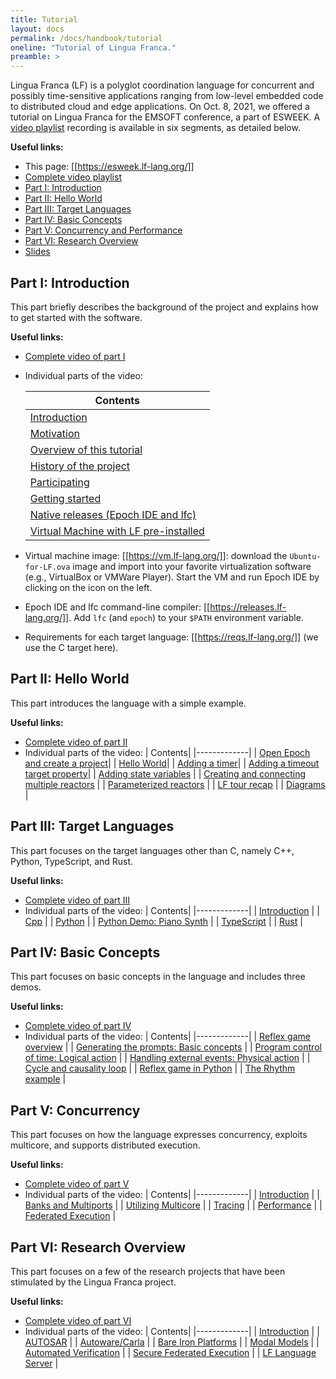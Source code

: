 ```yaml
---
title: Tutorial
layout: docs
permalink: /docs/handbook/tutorial
oneline: "Tutorial of Lingua Franca."
preamble: >
---
```

Lingua Franca (LF) is a polyglot coordination language for concurrent and possibly time-sensitive applications ranging from low-level embedded code to distributed cloud and edge applications. On Oct. 8, 2021, we offered a tutorial on Lingua Franca for the EMSOFT conference, a part of ESWEEK.
A [video playlist](https://youtube.com/playlist?list=PL4zzL7roKtfXyKE3k8lOwPub9YEjulS4o) recording is available in six segments, as detailed below.

**Useful links:**

* This page: [[https://esweek.lf-lang.org/]]
* [Complete video playlist](https://youtube.com/playlist?list=PL4zzL7roKtfXyKE3k8lOwPub9YEjulS4o)
* [Part I: Introduction](#introduction)
* [Part II: Hello World](#hello)
* [Part III: Target Languages](#target)
* [Part IV: Basic Concepts](#concepts)
* [Part V: Concurrency and Performance](#concurrency)
* [Part VI: Research Overview](#research)
* [Slides](https://docs.google.com/presentation/d/14cfIMmkBFwt6NOj2ujVs7YXPAXYsoHgLS2rUgBM-Deg/present?slide=id.g623f095f12_0_0)

<a name="introduction"></a>
## Part I: Introduction

This part briefly describes the background of the project and explains how to get started with the software.

**Useful links:**

* [Complete video of part I](https://youtu.be/7vkhX5tS_oI)
* Individual parts of the video:
  <!--img style="float: right;" src="../../../../../img/tutorial/vm.png" width=50%-->

    | Contents |
    | ------------------------------------------------------------ |
    | [Introduction](https://www.youtube.com/watch?v=7vkhX5tS_oI&list=PL4zzL7roKtfXyKE3k8lOwPub9YEjulS4o&index=1&t=0s) |
    | [Motivation](https://www.youtube.com/watch?v=7vkhX5tS_oI&list=PL4zzL7roKtfXyKE3k8lOwPub9YEjulS4o&index=1&t=61s) |
    | [Overview of this tutorial](https://www.youtube.com/watch?v=7vkhX5tS_oI&list=PL4zzL7roKtfXyKE3k8lOwPub9YEjulS4o&index=1&t=185s) |
    | [History of the project](https://www.youtube.com/watch?v=7vkhX5tS_oI&list=PL4zzL7roKtfXyKE3k8lOwPub9YEjulS4o&index=1&t=668s) |
    | [Participating](https://www.youtube.com/watch?v=7vkhX5tS_oI&list=PL4zzL7roKtfXyKE3k8lOwPub9YEjulS4o&index=1&t=897s) |
    | [Getting started](https://www.youtube.com/watch?v=7vkhX5tS_oI&list=PL4zzL7roKtfXyKE3k8lOwPub9YEjulS4o&index=1&t=925s) |
    | [Native releases (Epoch IDE and lfc)](https://www.youtube.com/watch?v=7vkhX5tS_oI&list=PL4zzL7roKtfXyKE3k8lOwPub9YEjulS4o&index=1&t=1063s) |
    | [Virtual Machine with LF pre-installed](https://www.youtube.com/watch?v=7vkhX5tS_oI&list=PL4zzL7roKtfXyKE3k8lOwPub9YEjulS4o&index=1&t=1311s) |


* Virtual machine image: [[https://vm.lf-lang.org/]]: download the `Ubuntu-for-LF.ova` image and import into your favorite virtualization software (e.g., VirtualBox or VMWare Player). Start the VM and run Epoch IDE by clicking on the icon on the left.
* Epoch IDE and lfc command-line compiler: [[https://releases.lf-lang.org/]]. Add `lfc` (and `epoch`) to your `$PATH` environment variable.
* Requirements for each target language: [[https://reqs.lf-lang.org/]] (we use the C target here).

<a name="hello"></a>
## Part II: Hello World

This part introduces the language with a simple example.

**Useful links:**

* [Complete video of part II](https://youtu.be/GNwaf4OpfPM)
* Individual parts of the video:
    | Contents|
    |-------------|
    | [Open Epoch and create a project](https://www.youtube.com/watch?v=GNwaf4OpfPM&list=PL4zzL7roKtfXyKE3k8lOwPub9YEjulS4o&index=2&t=0s)|
    | [Hello World](https://www.youtube.com/watch?v=GNwaf4OpfPM&list=PL4zzL7roKtfXyKE3k8lOwPub9YEjulS4o&index=2&t=104s)|
    | [Adding a timer](https://www.youtube.com/watch?v=GNwaf4OpfPM&list=PL4zzL7roKtfXyKE3k8lOwPub9YEjulS4o&index=2&t=284s)|
    | [Adding a timeout target property](https://www.youtube.com/watch?v=GNwaf4OpfPM&list=PL4zzL7roKtfXyKE3k8lOwPub9YEjulS4o&index=2&t=426s)|
    | [Adding state variables](https://www.youtube.com/watch?v=GNwaf4OpfPM&list=PL4zzL7roKtfXyKE3k8lOwPub9YEjulS4o&index=2&t=470s) |
    | [Creating and connecting multiple reactors](https://www.youtube.com/watch?v=GNwaf4OpfPM&list=PL4zzL7roKtfXyKE3k8lOwPub9YEjulS4o&index=2&t=635s) |
    | [Parameterized reactors](https://www.youtube.com/watch?v=GNwaf4OpfPM&list=PL4zzL7roKtfXyKE3k8lOwPub9YEjulS4o&index=2&t=1020s) |
    | [LF tour recap](https://www.youtube.com/watch?v=GNwaf4OpfPM&list=PL4zzL7roKtfXyKE3k8lOwPub9YEjulS4o&index=2&t=1102s) |
    | [Diagrams](https://www.youtube.com/watch?v=GNwaf4OpfPM&list=PL4zzL7roKtfXyKE3k8lOwPub9YEjulS4o&index=2&t=1157s) |

<a name="target"></a>
## Part III: Target Languages

This part focuses on the target languages other than C, namely C++, Python, TypeScript, and Rust.

**Useful links:**

* [Complete video of part III](https://youtu.be/0AteHXOHnto)
* Individual parts of the video:
    | Contents|
    |-------------|
    | [Introduction](https://www.youtube.com/watch?v=0AteHXOHnto&list=PL4zzL7roKtfXyKE3k8lOwPub9YEjulS4o&index=3&t=0s) |
    | [Cpp](https://www.youtube.com/watch?v=0AteHXOHnto&list=PL4zzL7roKtfXyKE3k8lOwPub9YEjulS4o&index=3&t=57s) |
    | [Python](https://www.youtube.com/watch?v=0AteHXOHnto&list=PL4zzL7roKtfXyKE3k8lOwPub9YEjulS4o&index=3&t=650s) |
    | [Python Demo: Piano Synth](https://www.youtube.com/watch?v=0AteHXOHnto&list=PL4zzL7roKtfXyKE3k8lOwPub9YEjulS4o&index=3&t=1270s) |
    | [TypeScript](https://www.youtube.com/watch?v=0AteHXOHnto&list=PL4zzL7roKtfXyKE3k8lOwPub9YEjulS4o&index=3&t=1555s) |
    | [Rust](https://www.youtube.com/watch?v=0AteHXOHnto&list=PL4zzL7roKtfXyKE3k8lOwPub9YEjulS4o&index=3&t=2014s) |
    
<a name="concepts"></a>
## Part IV: Basic Concepts

This part focuses on basic concepts in the language and includes three demos.

**Useful links:**

* [Complete video of part IV](https://youtu.be/tl3F_jgc248)
* Individual parts of the video:
    | Contents|
    |-------------|
    | [Reflex game overview](https://www.youtube.com/watch?v=tl3F_jgc248&list=PL4zzL7roKtfXyKE3k8lOwPub9YEjulS4o&index=4&t=0s) |
    | [Generating the prompts: Basic concepts](https://www.youtube.com/watch?v=tl3F_jgc248&list=PL4zzL7roKtfXyKE3k8lOwPub9YEjulS4o&index=4&t=310s) |
    | [Program control of time: Logical action](https://www.youtube.com/watch?v=tl3F_jgc248&list=PL4zzL7roKtfXyKE3k8lOwPub9YEjulS4o&index=4&t=435s) |
    | [Handling external events: Physical action](https://www.youtube.com/watch?v=tl3F_jgc248&list=PL4zzL7roKtfXyKE3k8lOwPub9YEjulS4o&index=4&t=585s) |
    | [Cycle and causality loop](https://www.youtube.com/watch?v=tl3F_jgc248&list=PL4zzL7roKtfXyKE3k8lOwPub9YEjulS4o&index=4&t=782s) |
    | [Reflex game in Python](https://www.youtube.com/watch?v=tl3F_jgc248&list=PL4zzL7roKtfXyKE3k8lOwPub9YEjulS4o&index=4&t=963s) |
    | [The Rhythm example](https://www.youtube.com/watch?v=tl3F_jgc248&list=PL4zzL7roKtfXyKE3k8lOwPub9YEjulS4o&index=4&t=1155s) |
    
<a name="concurrency"></a>
## Part V: Concurrency

This part focuses on how the language expresses concurrency, exploits multicore, and supports distributed execution.

**Useful links:**

* [Complete video of part V](https://youtu.be/MoTf8L0jOD0)
* Individual parts of the video:
    | Contents|
    |-------------|
    | [Introduction](https://www.youtube.com/watch?v=MoTf8L0jOD0&list=PL4zzL7roKtfXyKE3k8lOwPub9YEjulS4o&index=5&t=0s) |
    | [Banks and Multiports](https://www.youtube.com/watch?v=MoTf8L0jOD0&list=PL4zzL7roKtfXyKE3k8lOwPub9YEjulS4o&index=5&t=39s) |
    | [Utilizing Multicore](https://www.youtube.com/watch?v=MoTf8L0jOD0&list=PL4zzL7roKtfXyKE3k8lOwPub9YEjulS4o&index=5&t=569s) |
    | [Tracing](https://www.youtube.com/watch?v=MoTf8L0jOD0&list=PL4zzL7roKtfXyKE3k8lOwPub9YEjulS4o&index=5&t=1069s) |
    | [Performance](https://www.youtube.com/watch?v=MoTf8L0jOD0&list=PL4zzL7roKtfXyKE3k8lOwPub9YEjulS4o&index=5&t=1420s) |
    | [Federated Execution](https://www.youtube.com/watch?v=MoTf8L0jOD0&list=PL4zzL7roKtfXyKE3k8lOwPub9YEjulS4o&index=5&t=1765s) |
    
<a name="research"></a>
## Part VI: Research Overview

This part focuses on a few of the research projects that have been stimulated by the Lingua Franca project.

**Useful links:**

* [Complete video of part VI](https://youtu.be/GNwaf4OpfPM)
* Individual parts of the video:
    | Contents|
    |-------------|
    | [Introduction](https://www.youtube.com/watch?v=afJowM35YHg&list=PL4zzL7roKtfXyKE3k8lOwPub9YEjulS4o&index=6&t=0s) |
    | [AUTOSAR](https://www.youtube.com/watch?v=afJowM35YHg&list=PL4zzL7roKtfXyKE3k8lOwPub9YEjulS4o&index=6&t=375s) |
    | [Autoware/Carla](https://www.youtube.com/watch?v=afJowM35YHg&list=PL4zzL7roKtfXyKE3k8lOwPub9YEjulS4o&index=6&t=867s) |
    | [Bare Iron Platforms](https://www.youtube.com/watch?v=afJowM35YHg&list=PL4zzL7roKtfXyKE3k8lOwPub9YEjulS4o&index=6&t=1663s) |
    | [Modal Models](https://www.youtube.com/watch?v=afJowM35YHg&list=PL4zzL7roKtfXyKE3k8lOwPub9YEjulS4o&index=6&t=2076s) |
    | [Automated Verification](https://www.youtube.com/watch?v=afJowM35YHg&list=PL4zzL7roKtfXyKE3k8lOwPub9YEjulS4o&index=6&t=2432s) |
    | [Secure Federated Execution](https://www.youtube.com/watch?v=afJowM35YHg&list=PL4zzL7roKtfXyKE3k8lOwPub9YEjulS4o&index=6&t=2877s) |
    | [LF Language Server](https://www.youtube.com/watch?v=afJowM35YHg&list=PL4zzL7roKtfXyKE3k8lOwPub9YEjulS4o&index=6&t=3247s) |